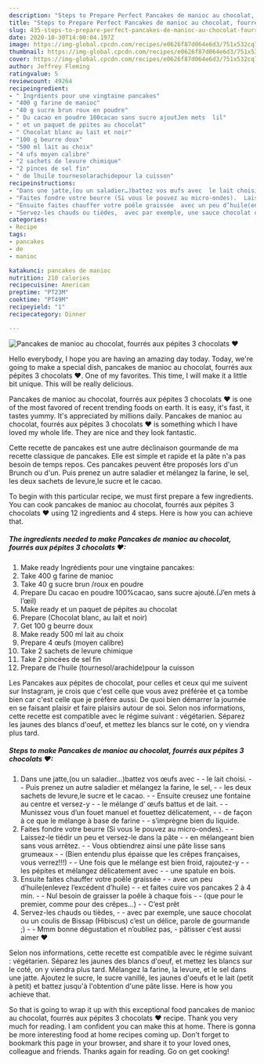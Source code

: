 ```yaml
---
description: "Steps to Prepare Perfect Pancakes de manioc au chocolat, fourrés aux pépites 3 chocolats ♥"
title: "Steps to Prepare Perfect Pancakes de manioc au chocolat, fourrés aux pépites 3 chocolats ♥"
slug: 435-steps-to-prepare-perfect-pancakes-de-manioc-au-chocolat-fourres-aux-pepites-3-chocolats
date: 2020-10-30T14:00:04.197Z
image: https://img-global.cpcdn.com/recipes/e0626f87d064e6d3/751x532cq70/pancakes-de-manioc-au-chocolat-fourres-aux-pepites-3-chocolats-♥-photo-principale-de-la-recette.jpg
thumbnail: https://img-global.cpcdn.com/recipes/e0626f87d064e6d3/751x532cq70/pancakes-de-manioc-au-chocolat-fourres-aux-pepites-3-chocolats-♥-photo-principale-de-la-recette.jpg
cover: https://img-global.cpcdn.com/recipes/e0626f87d064e6d3/751x532cq70/pancakes-de-manioc-au-chocolat-fourres-aux-pepites-3-chocolats-♥-photo-principale-de-la-recette.jpg
author: Jeffrey Fleming
ratingvalue: 5
reviewcount: 49264
recipeingredient:
- " Ingrdients pour une vingtaine pancakes"
- "400 g farine de manioc"
- "40 g sucre brun roux en poudre"
- " Du cacao en poudre 100cacao sans sucre ajoutJen mets  lil"
- " et un paquet de ppites au chocolat"
- " Chocolat blanc au lait et noir"
- "100 g beurre doux"
- "500 ml lait au choix"
- "4 ufs moyen calibre"
- "2 sachets de levure chimique"
- "2 pinces de sel fin"
- " de lhuile tournesolarachidepour la cuisson"
recipeinstructions:
- "Dans une jatte,(ou un saladier…)battez vos œufs avec  le lait choisi.  Puis prenez un autre saladier et mélangez la farine, le sel,  les deux sachets de levure,le sucre et le cacao.  Ensuite creusez une fontaine au centre et versez-y  le mélange d’ œufs battus et de lait.  Munissez vous d’un fouet manuel et fouettez délicatement,  de façon à ce que le mélange à base de farine  s’imprègne bien du liquide."
- "Faites fondre votre beurre (Si vous le pouvez au micro-ondes).  Laissez-le tiédir un peu et versez-le dans la pâte  en mélangeant bien sans vous arrêtez.  Vous obtiendrez ainsi une pâte lisse sans grumeaux  (Bien entendu plus épaisse que les crêpes françaises, vous verrez!!!)  Une fois que le mélange est bien froid, rajoutez-y  les pépites et mélangez délicatement avec  une spatule en bois."
- "Ensuite faites chauffer votre poêle graissée  avec un peu d’huile(enlevez l’excédent d’huile)  et faites cuire vos pancakes 2 à 4 min.  Nul besoin de graisser la poêle à chaque fois  (que pour le premier, comme pour des crêpes…)  C’est prêt"
- "Servez-les chauds ou tièdes,  avec par exemple, une sauce chocolat ou un coulis de Bissap (Hibiscus) c’est un délice, parole de gourmande ;)  Mmm bonne dégustation et n’oubliez pas, pâtisser c’est aussi aimer ♥"
categories:
- Recipe
tags:
- pancakes
- de
- manioc

katakunci: pancakes de manioc 
nutrition: 210 calories
recipecuisine: American
preptime: "PT23M"
cooktime: "PT49M"
recipeyield: "1"
recipecategory: Dinner

---
```



![Pancakes de manioc au chocolat, fourrés aux pépites 3 chocolats ♥](https://img-global.cpcdn.com/recipes/e0626f87d064e6d3/751x532cq70/pancakes-de-manioc-au-chocolat-fourres-aux-pepites-3-chocolats-♥-photo-principale-de-la-recette.jpg)

Hello everybody, I hope you are having an amazing day today. Today, we're going to make a special dish, pancakes de manioc au chocolat, fourrés aux pépites 3 chocolats ♥. One of my favorites. This time, I will make it a little bit unique. This will be really delicious.

Pancakes de manioc au chocolat, fourrés aux pépites 3 chocolats ♥ is one of the most favored of recent trending foods on earth. It is easy, it's fast, it tastes yummy. It's appreciated by millions daily. Pancakes de manioc au chocolat, fourrés aux pépites 3 chocolats ♥ is something which I have loved my whole life. They are nice and they look fantastic.

Cette recette de pancakes est une autre déclinaison gourmande de ma recette classique de pancakes. Elle est simple et rapide et la pâte n&#39;a pas besoin de temps repos. Ces pancakes peuvent être proposés lors d&#39;un Brunch ou d&#39;un. Puis prenez un autre saladier et mélangez la farine, le sel, les deux sachets de levure,le sucre et le cacao.


To begin with this particular recipe, we must first prepare a few ingredients. You can cook pancakes de manioc au chocolat, fourrés aux pépites 3 chocolats ♥ using 12 ingredients and 4 steps. Here is how you can achieve that.

<!--inarticleads1-->

##### The ingredients needed to make Pancakes de manioc au chocolat, fourrés aux pépites 3 chocolats ♥:

1. Make ready  Ingrédients pour une vingtaine pancakes:
1. Take 400 g farine de manioc
1. Take 40 g sucre brun /roux en poudre
1. Prepare  Du cacao en poudre 100%cacao, sans sucre ajouté.(J’en mets à l’œil)
1. Make ready  et un paquet de pépites au chocolat
1. Prepare  (Chocolat blanc, au lait et noir)
1. Get 100 g beurre doux
1. Make ready 500 ml lait au choix
1. Prepare 4 œufs (moyen calibre)
1. Take 2 sachets de levure chimique
1. Take 2 pincées de sel fin
1. Prepare  de l’huile (tournesol/arachide)pour la cuisson


Les Pancakes aux pépites de chocolat, pour celles et ceux qui me suivent sur Instagram, je crois que c&#39;est celle que vous avez préférée et ça tombe bien car c&#39;est celle que je préfère aussi. De quoi bien démarrer la journée en se faisant plaisir et faire plaisirs autour de soi. Selon nos informations, cette recette est compatible avec le régime suivant : végétarien. Séparez les jaunes des blancs d&#39;oeuf, et mettez les blancs sur le coté, on y viendra plus tard. 

<!--inarticleads2-->

##### Steps to make Pancakes de manioc au chocolat, fourrés aux pépites 3 chocolats ♥:

1. Dans une jatte,(ou un saladier…)battez vos œufs avec -  - le lait choisi. -  - Puis prenez un autre saladier et mélangez la farine, le sel, -  - les deux sachets de levure,le sucre et le cacao. -  - Ensuite creusez une fontaine au centre et versez-y -  - le mélange d’ œufs battus et de lait. -  - Munissez vous d’un fouet manuel et fouettez délicatement, -  - de façon à ce que le mélange à base de farine -  - s’imprègne bien du liquide.
1. Faites fondre votre beurre (Si vous le pouvez au micro-ondes). -  - Laissez-le tiédir un peu et versez-le dans la pâte -  - en mélangeant bien sans vous arrêtez. -  - Vous obtiendrez ainsi une pâte lisse sans grumeaux -  - (Bien entendu plus épaisse que les crêpes françaises, vous verrez!!!) -  - Une fois que le mélange est bien froid, rajoutez-y -  - les pépites et mélangez délicatement avec -  - une spatule en bois.
1. Ensuite faites chauffer votre poêle graissée -  - avec un peu d’huile(enlevez l’excédent d’huile) -  - et faites cuire vos pancakes 2 à 4 min. -  - Nul besoin de graisser la poêle à chaque fois -  - (que pour le premier, comme pour des crêpes…) -  - C’est prêt
1. Servez-les chauds ou tièdes, -  - avec par exemple, une sauce chocolat ou un coulis de Bissap (Hibiscus) c’est un délice, parole de gourmande ;) -  - Mmm bonne dégustation et n’oubliez pas, - pâtisser c’est aussi aimer ♥


Selon nos informations, cette recette est compatible avec le régime suivant : végétarien. Séparez les jaunes des blancs d&#39;oeuf, et mettez les blancs sur le coté, on y viendra plus tard. Mélangez la farine, la levure, et le sel dans une jatte. Ajoutez le sucre, le sucre vanillé, les jaunes d&#39;oeufs et le lait (petit à petit) et battez jusqu&#39;à l&#39;obtention d&#39;une pâte lisse. Here is how you achieve that. 

So that is going to wrap it up with this exceptional food pancakes de manioc au chocolat, fourrés aux pépites 3 chocolats ♥ recipe. Thank you very much for reading. I am confident you can make this at home. There is gonna be more interesting food at home recipes coming up. Don't forget to bookmark this page in your browser, and share it to your loved ones, colleague and friends. Thanks again for reading. Go on get cooking!
